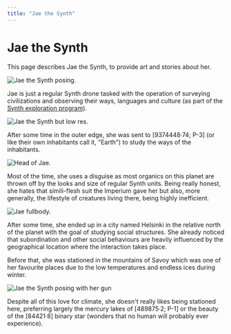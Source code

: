 ```yaml
---
title: "Jae the Synth"
---
```


# Jae the Synth

This page describes Jae the Synth, to provide art and stories about her.

![Jae the Synth posing.](/img/jae/fb-posing.webp)

Jae is just a regular Synth drone tasked with the operation of surveying civilizations and observing their ways, languages and culture (as part of the <span class="int">[Synth exploration program](/wiki/stories/synths/#beyond-exploration--conquest)</span>).

![Jae the Synth but low res.](/img/jae/JaeCommCBig.webp)

After some time in the outer edge, she was sent to [9374448·74; P-3] (or like their own inhabitants call it, "Earth") to study the ways of the inhabitants.

![Head of Jae.](/img/jae/jae1.webp)

Most of the time, she uses a disguise as most organics on this planet are thrown off by the looks and size of regular Synth units. Being really honest, she hates that simili-flesh suit the Imperium gave her but also, more generally, the lifestyle of creatures living there, being highly inefficient.

![Jae fullbody.](/img/jae/2021_05_13_0st_Kleki.webp)

After some time, she ended up in a city named Helsinki in the relative north of the planet with the goal of studying social structures. She already noticed that subordination and other social behaviours are heavily influenced by the geographical location where the interaction takes place.

Before that, she was stationed in the mountains of Savoy which was one of her favourite places due to the low temperatures and endless ices during winter.

![Jae the Synth posing with her gun](/img/jae/nobg.gif)

Despite all of this love for climate, she doesn't really likes being stationed here, preferring largely the mercury lakes of [489875·2; P-1] or the beauty of the [84421·8] binary star (wonders that no human will probably ever experience).
